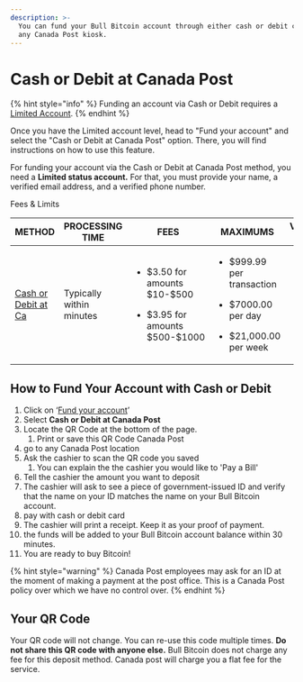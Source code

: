 ```yaml
---
description: >-
  You can fund your Bull Bitcoin account through either cash or debit card at
  any Canada Post kiosk.
---
```


# Cash or Debit at Canada Post

{% hint style="info" %}
Funding an account via Cash or Debit requires a [Limited Account](../../../identity-verification/verification-basics/2.-limited/).
{% endhint %}



Once you have the Limited account level, head to "Fund your account" and select the "Cash or Debit at Canada Post" option. There, you will find instructions on how to use this feature.

For funding your account via the Cash or Debit at Canada Post method, you need a **Limited status account.** For that, you must provide your name, a verified email address, and a verified phone number.



Fees & Limits

<table><thead><tr><th width="164">METHOD</th><th width="189">PROCESSING TIME</th><th>FEES</th><th width="169">MAXIMUMS</th><th>VERFICATION LEVEL</th></tr></thead><tbody><tr><td><a href="cash-or-debit-at-canada-post.md">Cash or Debit at Ca</a></td><td>Typically within minutes</td><td><p></p><p></p><ul><li>$3.50 for amounts $10-$500</li></ul><ul><li>$3.95 for amounts $500-$1000</li></ul></td><td><p></p><p></p><ul><li>$999.99 per transaction</li></ul><ul><li>$7000.00 per day</li></ul><ul><li>$21,000.00 per week</li></ul></td><td><ul><li><a href="../../../identity-verification/verification-basics/2.-limited/">LIMITED</a></li></ul></td></tr></tbody></table>



## How to Fund Your Account with Cash or Debit

1. Click on ‘[Fund your account](https://bullbitcoin.com/fund-your-account)’
2. Select **Cash or Debit at Canada Post**
3. Locate the QR Code at the bottom of the page.
   1. Print or save this QR Code Canada Post
4. go to any Canada Post location
5. Ask the cashier to scan the QR code you saved
   1. You can explain the the cashier you would like to 'Pay a Bill'
6. Tell the cashier the amount you want to deposit
7. The cashier will ask to see a piece of government-issued ID and verify that the name on your ID matches the name on your Bull Bitcoin account.
8. pay with cash or debit card
9. The cashier will print a receipt. Keep it as your proof of payment.
10. the funds will be added to your Bull Bitcoin account balance within 30 minutes.
11. You are ready to buy Bitcoin!



{% hint style="warning" %}
Canada Post employees may ask for an ID at the moment of making a payment at the post office. This is a Canada Post policy over which we have no control over.
{% endhint %}

## Your QR Code

Your QR code will not change. You can re-use this code multiple times. **Do not share this QR code with anyone else.** Bull Bitcoin does not charge any fee for this deposit method. Canada post will charge you a flat fee for the service.
